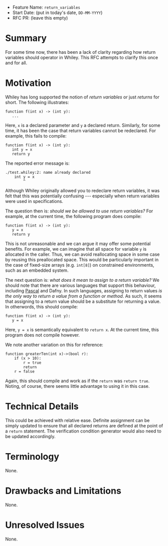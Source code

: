 - Feature Name: `return_variables`
- Start Date: (put in today's date, `DD-MM-YYYY`)
- RFC PR: (leave this empty)

# Summary

For some time now, there has been a lack of clarity regarding how
return variables should operator in Whiley.  This RFC attempts to
clarify this once and for all.

# Motivation

Whiley has long supported the notion of _return variables_ or just
_returns_ for short.  The following illustrates:

```
function f(int x) -> (int y):
   ...
```

Here, `x` is a declared parameter and `y` a declared return.
Similarly, for some time, it has been the case that return variables
cannot be redeclared.  For example, this fails to compile:

```
function f(int x) -> (int y):
   int y = x
   return y
```

The reported error message is:

```
./test.whiley:2: name already declared
    int y = x
        ^
```

Although Whiley originally allowed you to redeclare return variables,
it was felt that this was potentially confusing --- especially when
return variables were used in specifications.

The question then is: _should we be allowed to use return variables?_
For example, at the current time, the following program does compile:

```
function f(int x) -> (int y):
   y = x
   return y
```

This is not unreasonable and we can argue it may offer some potential
benefits.  For example, we can imagine that all space for variable `y`
is allocated in the caller.  Thus, we can avoid reallocating space in
some case by reusing this preallocated space.  This would be
particularly important in the case of fixed-size arrays
(e.g. `int[8]`) on constrained environments, such as an embedded
system.

The next question is: _what does it mean to assign to a return
variable?_ We should note that there are various languages that
support this behaviour, including
[Pascal](https://en.wikibooks.org/wiki/Pascal_Programming/Syntax_and_functions)
and Dafny.  In such languages, assigning to return values _is the only
way to return a value from a function or method_.  As such, it seems
that assigning to a return value should be a substitute for returning
a value.  In otherwords, this should compile:

```
function f(int x) -> (int y):
   y = x
```

Here, `y = x` is semantically equivalent to `return x`.  At the
current time, this program does not compile however.

We note another variation on this for reference:

```
function greaterTen(int x)->(bool r):
    if (x > 10):
        r = true
        return
    r = false
```

Again, this should compile and work as if the `return` was `return
true`.  Noting, of course, there seems little advantage to using it in
this case.

# Technical Details

This could be achieved with relative ease.  Definite assignment can be
simply updated to ensure that all declared returns are defined at the
point of a `return` statement.  The verification condition generator
would also need to be updated accordingly.

# Terminology

None.

# Drawbacks and Limitations

None.

# Unresolved Issues

None.
